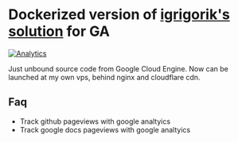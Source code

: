 # Dockerized version of  [igrigorik's solution](https://github.com/igrigorik/ga-beacon) for GA 
[![Analytics](https://beacon.bitswarm.tech/UA-89388573-1/github-beacon)](https://github.com/bitswarming/ga-beacon)

Just unbound source code from Google Cloud Engine. Now can be launched at my own vps, behind nginx and cloudflare cdn. 
## Faq
* Track github pageviews with google analtyics
* Track google docs pageviews with google analtyics

